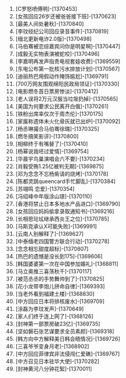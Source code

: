 
1. [C罗怒喷傅明]-[1370453]
1. [女孩回应26岁还被爸爸接下班]-[1370623]
1. [最美人间处暑秋]-[1370840]
1. [李玟经纪公司回应录音事件]-[1370819]
1. [缅北更新电诈2.0版]-[1370498]
1. [马伯骞被恋综嘉宾问你是明星啊]-[1370447]
1. [成毅无实物表演被蛇咬]-[1370496]
1. [李嘉明再发声指责电视套娃收费]-[1369559]
1. [东电公布第一批核污水排放计划]-[1370567]
1. [迪丽热巴用假动作掩饰尴尬]-[1369791]
1. [700万网友围观绵阳民政局领证]-[1370330]
1. [电影燃冬首日票房惨淡]-[1370412]
1. [老人误将2万元汉服当垃圾扔掉]-[1370565]
1. [美国为何要求公民离开白俄]-[1370261]
1. [铁粉出席率仅次于周杰伦]-[1370175]
1. [家属称遗体未火化骨灰就已出炉]-[1370092]
1. [杨丞琳撮合马伯骞徐璐]-[1370325]
1. [燃冬搞笑影评]-[1370800]
1. [相柳终于有嘴替了]-[1370410]
1. [杨幂说我呸过爱情]-[1369754]
1. [华晨宇鸟巢演唱会六不要]-[1370234]
1. [肖毅受贿1.25亿被判无期]-[1369875]
1. [邓为念念不忘杨紫请的烧烤]-[1370178]
1. [陈都灵跳queencard手忙脚乱]-[1370384]
1. [苏翊鸣 恋爱]-[1370354]
1. [冯绍峰中年版涂山璟]-[1370110]
1. [香港将禁止日本多地水产品进口]-[1369790]
1. [女孩回应妈妈偷拿录取通知书]-[1369216]
1. [长相思玱玹继承西炎王之位]-[1370785]
1. [马斯克承认X可能失败]-[1369991]
1. [云南人别解释了]-[1369627]
1. [中泰缅老四国警方联合行动]-[1370278]
1. [念念相忘甜度超标]-[1370807]
1. [热巴的遗憾是没长到175]-[1369606]
1. [韩国婆婆第一次在中国参加婚礼]-[1368811]
1. [马立奥推三喜荡秋千]-[1370117]
1. [被范丞丞的手势舞帅到了]-[1370825]
1. [花小龙带李炮儿拼命自律]-[1369393]
1. [当老外看到福建土楼]-[1368830]
1. [中方回应日本将排核废水]-[1369709]
1. [涂磊为李玟发声]-[1370649]
1. [家人们终于连上网了]-[1368126]
1. [封神第一部票房破23亿]-[1369735]
1. [坚如磐石张艺谋要求全员素颜]-[1369318]
1. [韩方向中方解释美日韩会晤情况]-[1369726]
1. [三喜爷爷变身月老]-[1368902]
1. [中方回应菲律宾非法侵闯仁爱礁]-[1369767]
1. [中方召见日本驻华大使]-[1370282]
1. [封神黄河八分钟花絮]-[1370011]